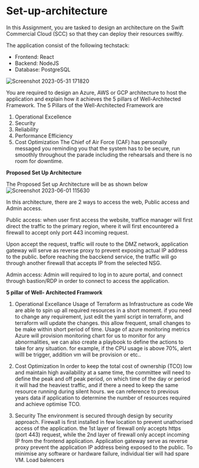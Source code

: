 # Set-up-architecture

In this Assignment, you are tasked to design an architecture on the Swift Commercial Cloud (SCC) so that they can deploy their resources swiftly.

The application consist of the following techstack:
- Frontend: React
- Backend: NodeJS
- Database: PostgreSQL

![Screenshot 2023-05-31 171820](https://github.com/ngshukun/Set-up-architecture/assets/68421074/1733e0d8-4df4-485b-bd72-51d6750ba4b3)


You are required to design an Azure, AWS or GCP architecture to host the
application and explain how it achieves the 5 pillars of Well-Architected Framework.
The 5 Pillars of the Well-Architected Framework are
1) Operational Excellence
2) Security
3) Reliability
4) Performance Efficiency
5) Cost Optimization
The Chief of Air Force (CAF) has personally messaged you reminding you that the
system has to be secure, run smoothly throughout the parade including the
rehearsals and there is no room for downtime.

**Proposed Set Up Architecture**

The Proposed Set up Architecture will be as shown below
![Screenshot 2023-06-01 115630](https://github.com/ngshukun/Set-up-architecture/assets/68421074/f6b9ca5f-4f23-4b08-978a-602c6df16ec4)


In this architecture, there are 2 ways to access the web, 
Public access and Admin access.

Public access:
when user first access the website, traffice manager will first direct the traffic to the primary region, where it will first encountered a firewall to accept only port 443 incoming request. 

Upon accept the request, traffic will route to the DMZ network, application gateway will serve as reverse proxy to prevent exposing actual IP address to the public. before reaching the bacckend service, the traffic will go through another firewall that accepts IP from the selected NSG.

Admin access:
Admin will required to log in to azure portal, and connect through bastion/RDP in order to connect to access the application.

**5 pillar of Well- Architected Framwork**

1. Operational Excellance
Usage of Terraform as Infrastructure as code
We are able to spin up all required resources in a short moment. if you need to change any requirement, just edit the yaml script in terraform, and terraform will update the changes. this allow frequent, small changes to be make within short period of time.
Usage of azure monitoring metrics
Azure will provision monitoring chart for us to monitor for any abnormalities, we can also create a playbook to define the actions to take for any situation. for example, if the CPU usage is above 70%, alert willl be trigger, addition vm will be provision or etc..

2. Cost Optimization
In order to keep the total cost of ownership (TCO) low and maintain high availability at a same time, the committee will need to define the peak and off peak period, on which time of the day or period it will had the heaviest traffic, and if there a need to keep the same resource running during silent hours. we can reference to previous years data if application to determine the number of resources required and achieve optimise TCO. 

3. Security
The environment is secured through design by security approach. Firewall is first installed in few location to prevent unathorised access of the application. the 1st layer of firewall only accepts https (port 443) request, while the 2nd layer of firewall only accept incoming IP from the frontend application. Application gateway serve as reverse proxy prevent the application IP address being exposed to the public. To minimise any software  or hardware failure, individual tier will had spare VM. Load balencers 

